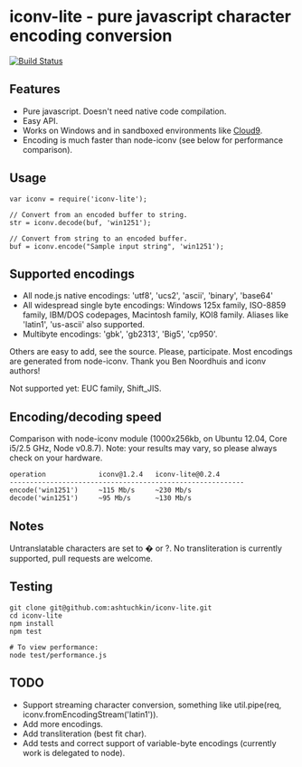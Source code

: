 iconv-lite - pure javascript character encoding conversion
======================================================================

[![Build Status](https://secure.travis-ci.org/ashtuchkin/iconv-lite.png?branch=master)](http://travis-ci.org/ashtuchkin/iconv-lite)

## Features

*   Pure javascript. Doesn't need native code compilation.
*   Easy API.
*   Works on Windows and in sandboxed environments like [Cloud9](http://c9.io).
*   Encoding is much faster than node-iconv (see below for performance comparison).

## Usage

    var iconv = require('iconv-lite');
    
    // Convert from an encoded buffer to string.
    str = iconv.decode(buf, 'win1251');
    
    // Convert from string to an encoded buffer.
    buf = iconv.encode("Sample input string", 'win1251');

## Supported encodings

*   All node.js native encodings: 'utf8', 'ucs2', 'ascii', 'binary', 'base64'
*   All widespread single byte encodings: Windows 125x family, ISO-8859 family, 
    IBM/DOS codepages, Macintosh family, KOI8 family. 
    Aliases like 'latin1', 'us-ascii' also supported.
*   Multibyte encodings: 'gbk', 'gb2313', 'Big5', 'cp950'.

Others are easy to add, see the source. Please, participate.
Most encodings are generated from node-iconv. Thank you Ben Noordhuis and iconv authors!

Not supported yet: EUC family, Shift_JIS.


## Encoding/decoding speed

Comparison with node-iconv module (1000x256kb, on Ubuntu 12.04, Core i5/2.5 GHz, Node v0.8.7). 
Note: your results may vary, so please always check on your hardware.

    operation             iconv@1.2.4   iconv-lite@0.2.4 
    ----------------------------------------------------------
    encode('win1251')     ~115 Mb/s     ~230 Mb/s
    decode('win1251')     ~95 Mb/s      ~130 Mb/s


## Notes

Untranslatable characters are set to � or ?. No transliteration is currently supported, pull requests are welcome.

## Testing

    git clone git@github.com:ashtuchkin/iconv-lite.git
    cd iconv-lite
    npm install
    npm test
    
    # To view performance:
    node test/performance.js

## TODO

*   Support streaming character conversion, something like util.pipe(req, iconv.fromEncodingStream('latin1')).
*   Add more encodings.
*   Add transliteration (best fit char).
*   Add tests and correct support of variable-byte encodings (currently work is delegated to node).
